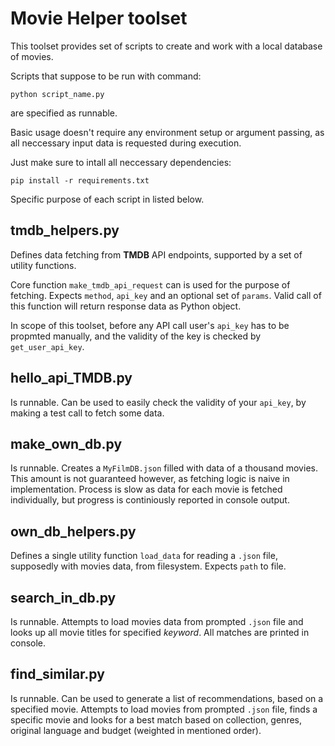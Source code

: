 # Movie Helper toolset

This toolset provides set of scripts to create and work with a local database of movies.

Scripts that suppose to be run with command:

```
python script_name.py
```

are specified as runnable.

Basic usage doesn't require any environment setup or argument passing, as all neccessary input data is requested during execution. 

Just make sure to intall all neccessary dependencies:

```
pip install -r requirements.txt
```

Specific purpose of each script in listed below.

## tmdb_helpers.py

Defines data fetching from **TMDB** API endpoints, supported by a set of utility functions. 

Core function `make_tmdb_api_request` can is used for the purpose of fetching. Expects `method`, `api_key` and an optional set of `params`. Valid call of this function will return response data as Python object.

In scope of this toolset, before any API call user's `api_key` has to be propmted manually, and the validity of the key is checked by `get_user_api_key`.

## hello_api_TMDB.py

Is runnable. Can be used to easily check the validity of your `api_key`, by making a test call to fetch some data.

## make_own_db.py

Is runnable. Creates a `MyFilmDB.json` filled with data of a thousand movies. This amount is not guaranteed however, as fetching logic is naive in implementation. Process is slow as data for each movie is fetched individually, but progress is continiously reported in console output. 

## own_db_helpers.py

Defines a single utility function `load_data` for reading a `.json` file, supposedly with movies data, from filesystem. Expects `path` to file.

## search_in_db.py

Is runnable. Attempts to load movies data from prompted `.json` file and looks up all movie titles for specified *keyword*. All matches are printed in console.

## find_similar.py

Is runnable. Can be used to generate a list of recommendations, based on a specified movie. Attempts to load movies from prompted `.json` file, finds a specific movie and looks for a best match based on collection, genres, original language and budget (weighted in mentioned order).
